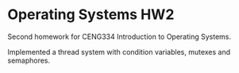# Operating Systems HW2

Second homework for CENG334 Introduction to Operating Systems.

Implemented a thread system with condition variables, mutexes and semaphores.
